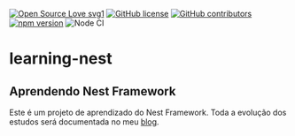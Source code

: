 [![Open Source Love svg1](https://badges.frapsoft.com/os/v1/open-source.svg?v=103)](https://github.com/ellerbrock/open-source-badges/)
[![GitHub license](https://img.shields.io/github/license/Naereen/StrapDown.js.svg)](https://github.com/Naereen/StrapDown.js/blob/master/LICENSE)
[![GitHub contributors](https://img.shields.io/github/contributors/Naereen/StrapDown.js.svg)](https://GitHub.com/Naereen/StrapDown.js/graphs/contributors/)
[![npm version](https://badge.fury.io/js/npm.svg)](https://badge.fury.io/js/npm)
![Node CI](https://github.com/carlosforti/learning-nest/workflows/Node%20CI/badge.svg)

# learning-nest

## Aprendendo Nest Framework 

Este é um projeto de aprendizado do Nest Framework. Toda a evolução dos estudos será documentada no meu [blog](https://carlosforti.com.br).
